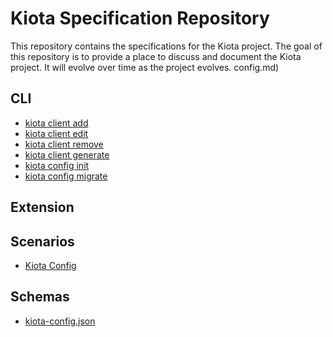# Kiota Specification Repository

This repository contains the specifications for the Kiota project. The goal of this repository is to provide a place to discuss and document the Kiota project. It will evolve over time as the project evolves.
config.md)

## CLI

* [kiota client add](./cli/client-add.md)
* [kiota client edit](./cli/client-edit.md)
* [kiota client remove](./cli/client-remove.md)
* [kiota client generate](./cli/client-generate.md)
* [kiota config init](./cli/config-init.md)
* [kiota config migrate](./cli/config-migrate.md)

## Extension

## Scenarios

* [Kiota Config](./scenarios/kiota-config.md)

## Schemas

* [kiota-config.json](./schemas/kiota-config.json)
